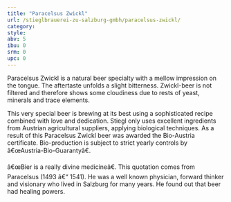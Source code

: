 ```yaml
---
title: "Paracelsus Zwickl"
url: /stieglbrauerei-zu-salzburg-gmbh/paracelsus-zwickl/
category: 
style: 
abv: 5
ibu: 0
srm: 0
upc: 0
---
```

Paracelsus Zwickl is a natural beer specialty with a mellow impression on the tongue. The aftertaste unfolds a slight bitterness. Zwickl-beer is not filtered and therefore shows some cloudiness due to rests of yeast, minerals and trace elements.

This very special beer is brewing at its best using a sophisticated recipe combined with love and dedication. Stiegl only uses excellent ingredients from Austrian agricultural suppliers, applying biological techniques. As a result of this Paracelsus Zwickl beer was awarded the Bio-Austria certificate. Bio-production is subject to strict yearly controls by â€œAustria-Bio-Guarantyâ€.

â€œBier is a really divine medicineâ€. This quotation comes from Paracelsus (1493 â€“ 1541). He was a well known physician, forward thinker and visionary who lived in Salzburg for many years. He found out that beer had healing powers.
